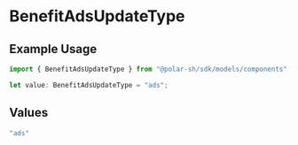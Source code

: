 # BenefitAdsUpdateType

## Example Usage

```typescript
import { BenefitAdsUpdateType } from "@polar-sh/sdk/models/components";

let value: BenefitAdsUpdateType = "ads";
```

## Values

```typescript
"ads"
```